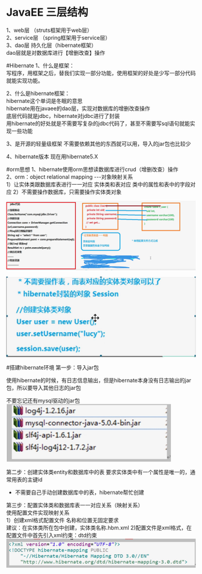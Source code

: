 # JavaEE 三层结构
1、web层  （struts框架用于web层）  
2、service层  （spring框架用于service层）  
3、dao层 持久化层（hibernate框架）  
dao层就是对数据库进行【增删改查】操作

#Hibernate
1、什么是框架：  
写程序，用框架之后，替我们实现一部分功能，使用框架的好处是少写一部分代码就能实现功能。  

 2、什么是hibernate框架：  
hibernate这个单词是冬眠的意思  
hibernate用在javaee的dao层，实现对数据库的增删改查操作  
底层代码就是jdbc，hibernate对jdbc进行了封装  
用hibernate的好处就是不需要写复杂的jdbc代码了，甚至不需要写sql语句就能实现一些功能  

3、是开源的轻量级框架
不需要依赖其他的东西就可以用，导入的jar包也比较少

4、hibernate版本
现在用hibernate5.X

#orm思想
1、hibernate使用orm思想读数据库进行crud（增删改查）操作  
2、orm：object relational mapping ---对象映射关系  
1）让实体类跟数据库表进行一一对应
实体类和表对应
类中的属性和表中的字段对应
2）不需要操作数据库，只需要操作实体类对象

![](imgForGIt/jdbc与hibernate对比.png) 
 
 ![](imgForGIt/hibenate操作表.png)
 
 #搭建hibernate环境
 第一步：导入jar包  
 
 使用hibernate的时候，有日志信息输出，但是hibernate本身没有日志输出的jar包，所以要导入其他日志的jar包
  
 不要忘记还有mysql驱动的jar包  
 ![](imgForGIt/hibernate的日志jar包.png)
  
  第二步：创建实体类entity和数据库中的表
  要求实体类中有一个属性是唯一的，通常用表的主键id
  * 不需要自己手动创建数据库中的表，hibernate帮忙创建
  
  第三步：配置实体类和数据库表一一对应关系（映射关系）  
  使用配置文件实现映射关系  
  1）创建xml格式配置文件
  名称和位置无固定要求  
  建议：在实体类所在包中创建，实体类名称.hbm.xml
  2)配置文件是xml格式，在配置文件中首先引入xml约束：dtd约束
 ![](imgForGIt/hibernate的配置文件引入dtd约束.png)
 

